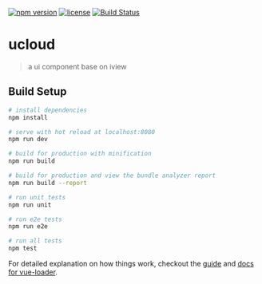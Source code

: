 [![npm version](https://img.shields.io/npm/v/ucloud.svg)](https://www.npmjs.com/package/ucloud)
[![license](https://img.shields.io/npm/l/ucloud.svg)](https://www.npmjs.com/package/ucloud)
[![Build Status](https://api.travis-ci.org/songhlc/ucloud.png?branch=master)](https://api.travis-ci.org/songhlc/ucloud.png?branch=master)

# ucloud

> a ui component base on iview

## Build Setup

``` bash
# install dependencies
npm install

# serve with hot reload at localhost:8080
npm run dev

# build for production with minification
npm run build

# build for production and view the bundle analyzer report
npm run build --report

# run unit tests
npm run unit

# run e2e tests
npm run e2e

# run all tests
npm test
```

For detailed explanation on how things work, checkout the [guide](http://vuejs-templates.github.io/webpack/) and [docs for vue-loader](http://vuejs.github.io/vue-loader).

